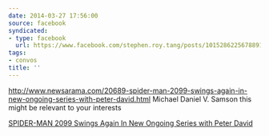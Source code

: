 ```yaml
---
date: 2014-03-27 17:56:00
source: facebook
syndicated:
- type: facebook
  url: https://www.facebook.com/stephen.roy.tang/posts/10152862256788912
tags:
- convos
title: ''
---
```


http://www.newsarama.com/20689-spider-man-2099-swings-again-in-new-ongoing-series-with-peter-david.html Michael Daniel V. Samson this might be relevant to your interests

[SPIDER-MAN 2099 Swings Again In New Ongoing Series with Peter David](http://www.newsarama.com/20689-spider-man-2099-swings-again-in-new-ongoing-series-with-peter-david.html)